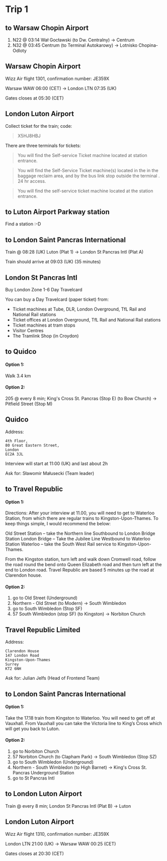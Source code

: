 # Trip 1

## to Warsaw Chopin Airport

1. N22 @ 03:14 Wał Gocławski (to Dw. Centralny) -> Centrum
2. N32 @ 03:45 Centrum (to Terminal Autokarowy) -> Lotnisko Chopina-Odloty

## Warsaw Chopin Airport

Wizz Air flight 1301, confirmation number: JE359X

Warsaw WAW 06:00 (CET) -> London LTN 07:35 (UK)

Gates closes at 05:30 (CET)

## London Luton Airport

Collect ticket for the train; code:

> X5HJ8HBJ

There are three terminals for tickets:

> You will find the Self-service Ticket machine located at station entrance.

> You will find the Self-Service Ticket machine(s) located in the in the baggage reclaim area, and by the bus link stop outside the terminal . 24 hr access.

> You will find the self-service ticket machine located at the station entrance.

## to Luton Airport Parkway station

Find a station :-D

## to London Saint Pancras International

Train @ 08:28 (UK) Luton (Plat 1) -> London St Pancras Intl (Plat A)

Train should arrive at 09:03 (UK) (35 minutes)

## London St Pancras Intl

Buy London Zone 1-6 Day Travelcard

You can buy a Day Travelcard (paper ticket) from:

- Ticket machines at Tube, DLR, London Overground, TfL Rail and National Rail stations
- Ticket offices at London Overground, TfL Rail and National Rail stations
- Ticket machines at tram stops
- Visitor Centres
- The Tramlink Shop (in Croydon)

## to Quidco

#### Option 1:

Walk 3.4 km

#### Option 2:

205 @ every 8 min; King's Cross St. Pancras (Stop E) (to Bow Church) -> Pitfield Street (Stop M)

## Quidco

Address:

```
4th Floor,
80 Great Eastern Street,
London
EC2A 3JL
```

Interview will start at 11:00 (UK) and last about 2h

Ask for: Sławomir Małusecki (Team leader)

## to Travel Republic

#### Option 1:

Directions: After your interview at 11.00, you will need to get to Waterloo Station, from which there are regular trains to Kingston-Upon-Thames. To keep things simple, I would recommend the below:

Old Street Station – take the Northern line Southbound to London Bridge Station
London Bridge – Take the Jubilee Line Westbound to Waterloo Station
Waterloo – take the South West Rail service to Kingston-Upon-Thames.

From the Kingston station, turn left and walk down Cromwell road, follow the road round the bend onto Queen Elizabeth road and then turn left at the end to London road. Travel Republic are based 5 minutes up the road at Clarendon house.

#### Option 2:

1. go to Old Street (Underground)
2. Northern - Old Street (to Modern) -> South Wimbledon
3. go to South Wimbledon (Stop SF)
4. 57 South Wimbledon (stop SF) (to Kingston) -> Norbiton Church

## Travel Republic Limited

Address:

```
Clarendon House
147 London Road
Kingston-Upon-Thames
Surrey
KT2 6NH
```

Ask for: Julian Jelfs (Head of Frontend Team)

## to London Saint Pancras International

#### Option 1:

Take the 17.18 train from Kingston to Waterloo. You will need to get off at Vauxhall.
From Vauxhall you can take the Victoria line to King’s Cross which will get you back to Luton.

#### Option 2:

1. go to Norbiton Church
2. 57 Norbiton Church (to Clapham Park) -> South Wimbledon (Stop SZ)
3. go to South Wimbledon (Underground)
4. Northern - South Wimbledon (to High Barnet) -> King's Cross St. Pancras Underground Station
5. go to St Pancras Intl

## to London Luton Airport

Train @ every 8 min; London St Pancras Intl (Plat B) -> Luton

## London Luton Airport

Wizz Air flight 1310, confirmation number: JE359X

London LTN 21:00 (UK) -> Warsaw WAW 00:25 (CET)

Gates closes at 20:30 (CET)
